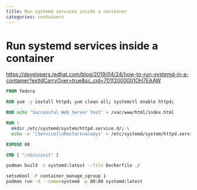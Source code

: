 ```yaml
---
title: Run systemd services inside a container
categories: containers
---
```


# Run systemd services inside a container

https://developers.redhat.com/blog/2019/04/24/how-to-run-systemd-in-a-container?extIdCarryOver=true&sc_cid=701f2000001OH7EAAW

```Dockerfile
FROM fedora

RUN yum -y install httpd; yum clean all; systemctl enable httpd;

RUN echo "Successful Web Server Test" > /var/www/html/index.html

RUN \
  mkdir /etc/systemd/system/httpd.service.d/; \
  echo -e '[Service]\nRestart=always' > /etc/systemd/system/httpd.service.d/httpd.conf

EXPOSE 80

CMD [ "/sbin/init" ]
```

```sh
podman build -t systemd:latest --file Dockerfile ./

setsebool -P container_manage_cgroup 1
podman run -d --name=systemd -p 80:80 systemd:latest
```
